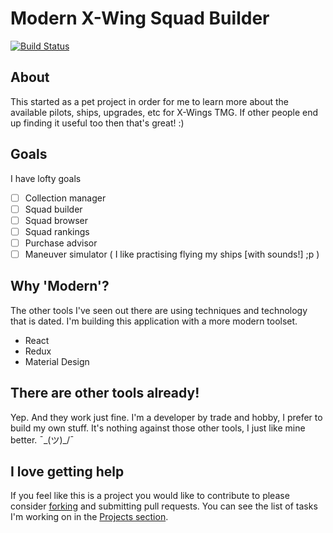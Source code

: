 # Modern X-Wing Squad Builder

[![Build Status](https://travis-ci.org/stevegood/mxwsb.svg?branch=master)](https://travis-ci.org/stevegood/mxwsb)

## About

This started as a pet project in order for me to learn more about the available pilots, ships, upgrades, etc for X-Wings TMG. If other people end up finding it useful too then that's great! :)

## Goals

I have lofty goals

- [ ] Collection manager
- [ ] Squad builder
- [ ] Squad browser
- [ ] Squad rankings
- [ ] Purchase advisor
- [ ] Maneuver simulator ( I like practising flying my ships [with sounds!] ;p )

## Why 'Modern'?

The other tools I've seen out there are using techniques and technology that is dated. I'm building this application with a more modern toolset.

- React
- Redux
- Material Design

## There are other tools already!

Yep. And they work just fine. I'm a developer by trade and hobby, I prefer to build my own stuff. It's nothing against those other tools, I just like mine better. ¯\_(ツ)_/¯

## I love getting help

If you feel like this is a project you would like to contribute to please consider [forking](https://github.com/stevegood/mxwsb/projects#fork-destination-box) and submitting pull requests. You can see the list of tasks I'm working on in the [Projects section](https://github.com/stevegood/mxwsb/projects).

